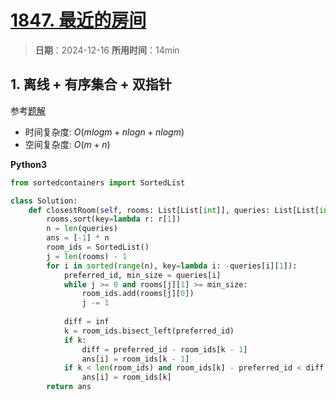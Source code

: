 # [1847. 最近的房间](https://leetcode.cn/problems/closest-room/description/)

> **日期**：2024-12-16
> **所用时间**：14min

## 1. 离线 + 有序集合 + 双指针

参考[题解](https://leetcode.cn/problems/closest-room/solutions/2996902/chi-xian-you-xu-ji-he-shuang-zhi-zhen-py-jch8)

- 时间复杂度: $O(mlogm + nlogn + nlogm)$
- 空间复杂度: $O(m + n)$

**Python3**

```python
from sortedcontainers import SortedList

class Solution:
    def closestRoom(self, rooms: List[List[int]], queries: List[List[int]]) -> List[int]:
        rooms.sort(key=lambda r: r[1])
        n = len(queries)
        ans = [-1] * n
        room_ids = SortedList()
        j = len(rooms) - 1
        for i in sorted(range(n), key=lambda i: -queries[i][1]):
            preferred_id, min_size = queries[i]
            while j >= 0 and rooms[j][1] >= min_size:
                room_ids.add(rooms[j][0])
                j -= 1
            
            diff = inf
            k = room_ids.bisect_left(preferred_id)
            if k:
                diff = preferred_id - room_ids[k - 1]
                ans[i] = room_ids[k - 1]
            if k < len(room_ids) and room_ids[k] - preferred_id < diff:
                ans[i] = room_ids[k]
        return ans
```